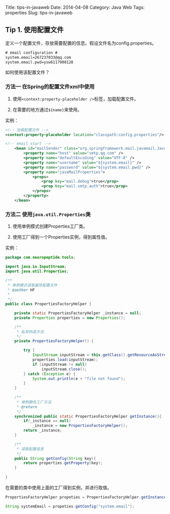 Title: tips-in-javaweb 
Date: 2014-04-08
Category: Java Web
Tags: properties
Slug: tips-in-javaweb

## Tip 1. 使用配置文件 ##
定义一个配置文件，存放需要配置的信息。假设文件名为config.properties。
``` xml
# email configuration #
system.email=267237033@qq.com
system.email.pwd=ysw6117908128

```
如何使用该配置文件？

### 方法一 在Spring的配置文件xml中使用 ###

1. 使用`<context:property-placeholder />`标签，加载配置文件。

2. 在需要的地方通过`${name}`来使用。

实例：
``` xml
<!-- 加载配置文件 -->
<context:property-placeholder location="classpath:config.properties"/>

<!-- email start -->
	<bean id="mailSender" class="org.springframework.mail.javamail.JavaMailSenderImpl">
		<property name="host" value="smtp.qq.com" />
		<property name="defaultEncoding" value="UTF-8" />
		<property name="username" value="${system.email}" />
		<property name="password" value="${system.email.pwd}" />
		<property name="javaMailProperties">
			<props>
				<prop key="mail.debug">true</prop>
				<prop key="mail.smtp.auth">true</prop>
			</props>
		</property>
	</bean>
```

### 方法二 使用`java.util.Properties`类 ###
1. 使用单例模式创建Properties工厂类。

2. 使用工厂得到一个Properties实例，得到属性值。

实例：
``` java
package com.neuropeptide.tools;

import java.io.InputStream;
import java.util.Properties;

/**
 * 单例模式读取属性配置文件
 * @author HF
 *
 */
public class PropertiesFactoryHelper {

	private static PropertiesFactoryHelper _instance = null;
	private Properties properties = new Properties();

	/**
	 * 私有构造方法
	 */
	private PropertiesFactoryHelper() {

		try {
			InputStream inputStream = this.getClass().getResourceAsStream("/config.properties");
			properties.load(inputStream);
			if (inputStream != null)
				inputStream.close();
		} catch (Exception e) {
			System.out.println(e + "file not found");
		}
	}
	
	/**
	 * 单例静态工厂方法
	 * @return
	 */
	synchronized public static PropertiesFactoryHelper getInstance(){
		if(_instance == null)
			_instance = new PropertiesFactoryHelper();
		return _instance;
	}

	/**
	 * 读取配置信息
	 */
	public String getConfig(String key){
		return properties.getProperty(key);
	}
	
}
```
在需要的类中使用上面的工厂得到实例，并进行取值。
``` java
PropertiesFactoryHelper propeties = PropertiesFactoryHelper.getInstance();

String systemEmail = propeties.getConfig("system.email");
```
